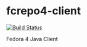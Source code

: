 fcrepo4-client
==============

[![Build Status](https://travis-ci.org/fcrepo4-labs/fcrepo4-client.png?branch=master)](https://travis-ci.org/fcrepo4-labs/fcrepo4-client)

Fedora 4 Java Client
